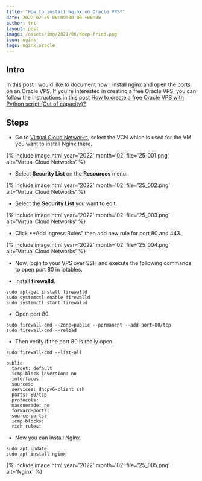 ```yaml
---
title: "How to install Nginx on Oracle VPS?"
date: 2022-02-25 00:00:00:00 +00:00
author: tri
layout: post
image: /assets/img/2021/06/deep-fried.png
icon: nginx
tags: nginx,oracle
---
```


## Intro

In this post I would like to document how I install nginx and open the ports on an Oracle VPS. If you're interested in creating a free Oracle VPS, you can follow the instructions in this post [How to create a free Oracle VPS with Python script (Out of capacity)?](https://www.hintdesk.com/2022/01/15/how-to-create-a-free-oracle-vps-with-python-script-out-of-capacity/)

## Steps

- Go to [Virtual Cloud Networks](https://cloud.oracle.com/networking/vcns), select the VCN which is used for the VM you want to install Nginx there.

{%
    include image.html
    year='2022'
    month='02'
    file='25_001.png'
    alt='Virtual Cloud Networks'
%}

- Select **Security List** on the **Resources** menu.

{%
    include image.html
    year='2022'
    month='02'
    file='25_002.png'
    alt='Virtual Cloud Networks'
%}

- Select the **Security List** you want to edit.

{%
    include image.html
    year='2022'
    month='02'
    file='25_003.png'
    alt='Virtual Cloud Networks'
%}

- Click **Add Ingress Rules" then add new rule for port 80 and 443.

{%
    include image.html
    year='2022'
    month='02'
    file='25_004.png'
    alt='Virtual Cloud Networks'
%}

- Now, login to your VPS over SSH and execute the following commands to open port 80 in iptables.

- Install **firewalld**.

```terminal
sudo apt-get install firewalld
sudo systemctl enable firewalld
sudo systemctl start firewalld
```

- Open port 80.

```terminal
sudo firewall-cmd --zone=public --permanent --add-port=80/tcp
sudo firewall-cmd --reload
```

- Then verify if the port 80 is really open.

```terminal
sudo firewall-cmd --list-all
```

```terminal
public
  target: default
  icmp-block-inversion: no
  interfaces:
  sources:
  services: dhcpv6-client ssh
  ports: 80/tcp
  protocols:
  masquerade: no
  forward-ports:
  source-ports:
  icmp-blocks:
  rich rules:
```

- Now you can install Nginx.

```terminal
sudo apt update
sudo apt install nginx
```

{%
    include image.html
    year='2022'
    month='02'
    file='25_005.png'
    alt='Nginx'
%}



